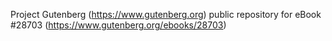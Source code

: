Project Gutenberg (https://www.gutenberg.org) public repository for eBook #28703 (https://www.gutenberg.org/ebooks/28703)
